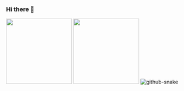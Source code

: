 ### Hi there 👋

<!--
**WillGarciaM/WillGarciaM** is a ✨ _special_ ✨ repository because its `README.md` (this file) appears on your GitHub profile.

Here are some ideas to get you started:

🔭 I’m currently working on NTT DATA
🌱 I’m currently learning Node
-->
<img src="https://github-readme-stats.vercel.app/api?username=WillGarciaM&show_icons=true&theme=cobalt" height="180em">

<img src="https://github-readme-stats.vercel.app/api/top-langs?username=WillGarciaM&show_icons=true&locale=en&layout=compact&theme=cobalt" height="180em">

<picture>
  <source media="(prefers-color-scheme: dark)" srcset="github-snake-dark.svg" />
  <source media="(prefers-color-scheme: light)" srcset="github-snake.svg" />
  <img alt="github-snake" src="github-snake.svg" />
</picture>
